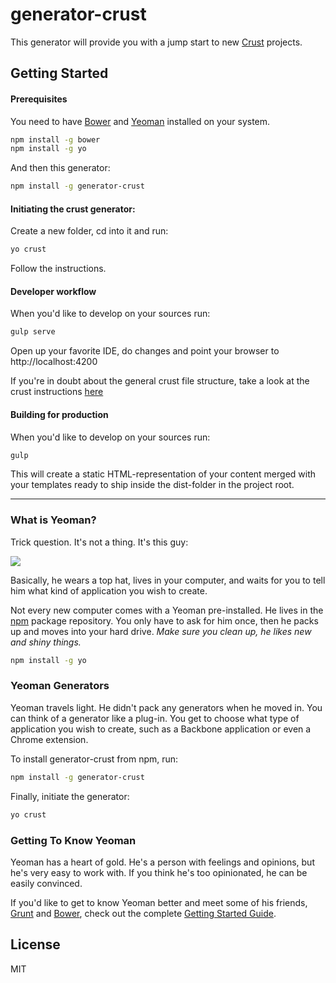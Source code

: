 # generator-crust

This generator will provide you with a jump start to new [Crust](https://github.com/PentiaLabs/crust-io) projects.

## Getting Started

#### Prerequisites

You need to have [Bower](http://bower.io) and [Yeoman](http://yeoman.io) installed on your system.

```bash
npm install -g bower
npm install -g yo
```

And then this generator:

```bash
npm install -g generator-crust
```

#### Initiating the crust generator:

Create a new folder, cd into it and run:

```bash
yo crust
```

Follow the instructions.

#### Developer workflow

When you'd like to develop on your sources run:

```bash
gulp serve
```

Open up your favorite IDE, do changes and point your browser to http://localhost:4200

If you're in doubt about the general crust file structure, take a look at the crust instructions [here](https://github.com/PentiaLabs/crust-io)

#### Building for production

When you'd like to develop on your sources run:

```bash
gulp
```

This will create a static HTML-representation of your content merged with your templates ready to ship inside the dist-folder in the project root.

***

### What is Yeoman?

Trick question. It's not a thing. It's this guy:

![](http://i.imgur.com/JHaAlBJ.png)

Basically, he wears a top hat, lives in your computer, and waits for you to tell him what kind of application you wish to create.

Not every new computer comes with a Yeoman pre-installed. He lives in the [npm](https://npmjs.org) package repository. You only have to ask for him once, then he packs up and moves into your hard drive. *Make sure you clean up, he likes new and shiny things.*

```bash
npm install -g yo
```

### Yeoman Generators

Yeoman travels light. He didn't pack any generators when he moved in. You can think of a generator like a plug-in. You get to choose what type of application you wish to create, such as a Backbone application or even a Chrome extension.

To install generator-crust from npm, run:

```bash
npm install -g generator-crust
```

Finally, initiate the generator:

```bash
yo crust
```

### Getting To Know Yeoman

Yeoman has a heart of gold. He's a person with feelings and opinions, but he's very easy to work with. If you think he's too opinionated, he can be easily convinced.

If you'd like to get to know Yeoman better and meet some of his friends, [Grunt](http://gruntjs.com) and [Bower](http://bower.io), check out the complete [Getting Started Guide](https://github.com/yeoman/yeoman/wiki/Getting-Started).


## License

MIT
